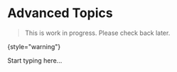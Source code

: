 # Advanced Topics

> This is work in progress. Please check back later.
> 
{style="warning"}

Start typing here...